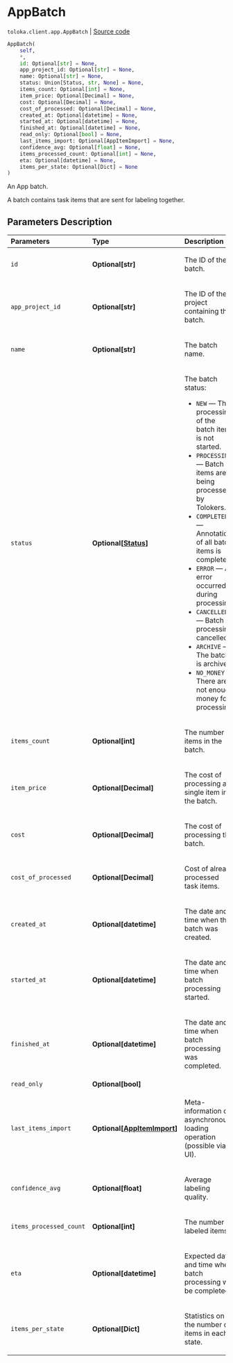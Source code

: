 # AppBatch
`toloka.client.app.AppBatch` | [Source code](https://github.com/Toloka/toloka-kit/blob/v1.2.0.post1/src/client/app/__init__.py#L201)

```python
AppBatch(
    self,
    *,
    id: Optional[str] = None,
    app_project_id: Optional[str] = None,
    name: Optional[str] = None,
    status: Union[Status, str, None] = None,
    items_count: Optional[int] = None,
    item_price: Optional[Decimal] = None,
    cost: Optional[Decimal] = None,
    cost_of_processed: Optional[Decimal] = None,
    created_at: Optional[datetime] = None,
    started_at: Optional[datetime] = None,
    finished_at: Optional[datetime] = None,
    read_only: Optional[bool] = None,
    last_items_import: Optional[AppItemImport] = None,
    confidence_avg: Optional[float] = None,
    items_processed_count: Optional[int] = None,
    eta: Optional[datetime] = None,
    items_per_state: Optional[Dict] = None
)
```

An App batch.


A batch contains task items that are sent for labeling together.

## Parameters Description

| Parameters | Type | Description |
| :----------| :----| :-----------|
`id`|**Optional\[str\]**|<p>The ID of the batch.</p>
`app_project_id`|**Optional\[str\]**|<p>The ID of the project containing the batch.</p>
`name`|**Optional\[str\]**|<p>The batch name.</p>
`status`|**Optional\[[Status](toloka.client.app.AppBatch.Status.md)\]**|<p>The batch status:</p> <ul> <li>`NEW` — The processing of the batch items is not started.</li> <li>`PROCESSING` — Batch items are being processed by Tolokers.</li> <li>`COMPLETED` — Annotation of all batch items is completed.</li> <li>`ERROR` — An error occurred during processing.</li> <li>`CANCELLED` — Batch processing cancelled.</li> <li>`ARCHIVE` — The batch is archived.</li> <li>`NO_MONEY` — There are not enough money for processing.</li> </ul>
`items_count`|**Optional\[int\]**|<p>The number of items in the batch.</p>
`item_price`|**Optional\[Decimal\]**|<p>The cost of processing a single item in the batch.</p>
`cost`|**Optional\[Decimal\]**|<p>The cost of processing the batch.</p>
`cost_of_processed`|**Optional\[Decimal\]**|<p>Cost of already processed task items.</p>
`created_at`|**Optional\[datetime\]**|<p>The date and time when the batch was created.</p>
`started_at`|**Optional\[datetime\]**|<p>The date and time when batch processing started.</p>
`finished_at`|**Optional\[datetime\]**|<p>The date and time when batch processing was completed.</p>
`read_only`|**Optional\[bool\]**|
`last_items_import`|**Optional\[[AppItemImport](toloka.client.app.AppItemImport.md)\]**|<p>Meta-information on asynchronous loading operation (possible via UI).</p>
`confidence_avg`|**Optional\[float\]**|<p>Average labeling quality.</p>
`items_processed_count`|**Optional\[int\]**|<p>The number of labeled items.</p>
`eta`|**Optional\[datetime\]**|<p>Expected date and time when batch processing will be completed.</p>
`items_per_state`|**Optional\[Dict\]**|<p>Statistics on the number of items in each state.</p>
